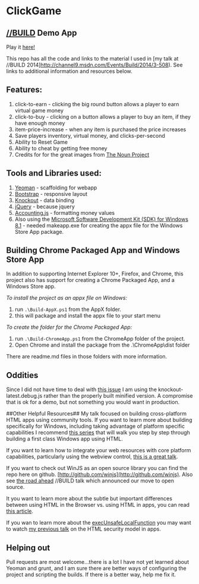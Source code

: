 # ClickGame #


## [//BUILD](http://buildwindows.com) Demo App ##


Play it [here!](https://clickgame.azurewebsites.net)

This repo has all the code and links to the material I used in [my talk at //BUILD 2014]http://channel9.msdn.com/Events/Build/2014/3-508). See links to additional information and resources below.


## Features: ##

  1. click-to-earn - clicking the big round button allows a player to earn virtual game money
  2. click-to-buy - clicking on a button allows a player to buy an item, if they have enough money
  3. item-price-increase - when any item is purchased the price increases
  4. Save players inventory, virtual money, and clicks-per-second
  5. Ability to Reset Game
  6. Ability to cheat by getting free money
  7. Credits for for the great images from [The Noun Project](https://thenounproject.com)


## Tools and Libraries used: ##

  1. [Yeoman](http://yeoman.io) - scaffolding for webapp
  2. [Bootstrap](http://getbootstrap.com/) - responsive layout
  3. [Knockout](http://knockoutjs.com/) - data binding
  4. [jQuery](http://jquery.com/) - because jquery
  3. [Accounting.js](http://josscrowcroft.github.io/accounting.js/) - formatting money values
  4. Also using the [Microsoft Software Development Kit (SDK) for Windows 8.1](http://msdn.microsoft.com/en-US/windows/desktop/bg162891) - needed makeapp.exe for creating the appx file for the Windows Store App package.

## Building Chrome Packaged App and Windows Store App ##

In addition to supporting Internet Explorer 10+, Firefox, and Chrome, this project also has support for creating a Chrome Packaged App, and a Windows Store app.

*To install the project as an appx file on Windows:*

1. run `.\Build-AppX.ps1` from the AppX folder.
2. this will package and install the appx file to your start menu

*To create the folder for the Chrome Packaged App:*

1. run `.\Build-ChromeApp.ps1` from the ChromeApp folder of the project.
2. Open Chrome and install the package from the .\ChromeApp\dist folder

There are readme.md files in those folders with more information.

## Oddities ##

Since I did not have time to deal with [this issue](https://github.com/knockout/knockout/issues/1039) I am using the knockout-latest.debug.js rather than the properly built minified version.  A compromise that is ok for a demo, but not something you would want in production.

##Other Helpful Resources##
My talk focused on building cross-platform HTML apps using community tools.  If you want to learn more about building specifically for Windows, including taking advantage of platform specific capabilities I recommend [this series](http://aka.ms/windevbeginjs) that will walk you step by step through building a first class Windows app using HTML.

If you want to learn how to integrate your web resources with core platform capabilities, particularly using the webview control, [this is a great talk](http://channel9.msdn.com/Events/Build/2014/2-560).

If you want to check out WinJS as an open source library you can find the repo here on github.  [http://github.com/winjs](http://github.com/winjs).  Also see [the road ahead](http://channel9.msdn.com/Events/Build/2014/2-506) //BUILD talk which announced our move to open source.

It you want to learn more about the subtle but important differences between using HTML in the Browser vs. using HTML in apps, you can read [this article](http://msdn.microsoft.com/en-us/library/windows/apps/hh465380.aspx).

If you wan to learn more about the [execUnsafeLocalFunction](http://msdn.microsoft.com/en-us/library/windows/apps/hh767331.aspx) you may want to watch [my previous talk](http://channel9.msdn.com/Events/Build/BUILD2011/APP-476T) on the HTML security model in apps.

## Helping out ##

Pull requests are most welcome...there is a lot I have not yet learned about Yeoman and grunt, and I am sure there are better ways of configuring the project and scripting the builds.  If there is a better way, help me fix it.


